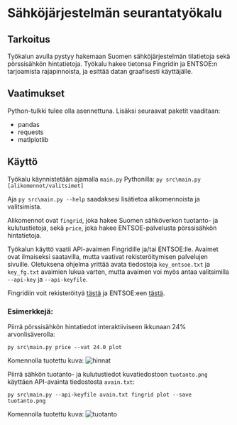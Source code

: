 # Sähköjärjestelmän seurantatyökalu

## Tarkoitus
Työkalun avulla pystyy hakemaan Suomen sähköjärjestelmän tilatietoja sekä pörssisähkön hintatietoja.
Työkalu hakee tietonsa Fingridin ja ENTSOE:n tarjoamista rajapinnoista, ja esittää datan graafisesti käyttäjälle.

## Vaatimukset
Python-tulkki tulee olla asennettuna. Lisäksi seuraavat paketit vaaditaan:
- pandas
- requests
- matlplotlib

## Käyttö
Työkalu käynnistetään ajamalla `main.py` Pythonilla:
```py src\main.py [alikomennot/valitsimet]```

Aja `py src\main.py --help` saadaksesi lisätietoa alikomennoista ja valitsimista.

Alikomennot ovat `fingrid`, joka hakee Suomen sähköverkon tuotanto- ja kulutustietoja,
sekä `price`, joka hakee ENTSOE-palvelusta pörssisähkön hintatietoja.

Työkalun käyttö vaatii API-avaimen Fingridille ja/tai ENTSOE:lle.
Avaimet ovat ilmaiseksi saatavilla, mutta vaativat rekisteröitymisen palvelujen sivuille.
Oletuksena ohjelma yrittää avata tiedostoja `key_entsoe.txt` ja `key_fg.txt` avaimien lukua varten,
mutta avaimen voi myös antaa valitsimilla `--api-key` ja `--api-keyfile`.

Fingridiin voit rekisteröityä
[tästä](https://data.fingrid.fi/open-data-forms/registration/)
ja ENTSOE:een
[tästä](https://transparency.entsoe.eu/).

### Esimerkkejä:
Piirrä pörssisähkön hintatiedot interaktiiviseen ikkunaan 24% arvonlisäverolla:

```py src\main.py price --vat 24.0 plot```

Komennolla tuotettu kuva:
![hinnat](img/hintakayra.png)

Piirrä sähkön tuotanto- ja kulutustiedot kuvatiedostoon `tuotanto.png` käyttäen API-avainta tiedostosta `avain.txt`:

```py src\main.py --api-keyfile avain.txt fingrid plot --save tuotanto.png```

Komennolla tuotettu kuva:
![tuotanto](img/tuotantokayrat.png)
